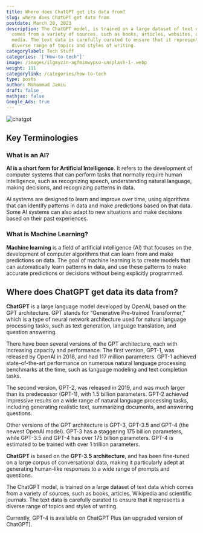 ```yaml
---
title: Where does ChatGPT get its data from?
slug: where does ChatGPT get data from
postdate: March 28, 2023
description: The ChatGPT model, is trained on a large dataset of text data which
  comes from a variety of sources, such as books, articles, websites, and social
  media. The text data is carefully curated to ensure that it represents a
  diverse range of topics and styles of writing.
categorylabel: Tech Stuff
categories: '["How-to-tech"]'
image: /images/ilgmyzin-agfmimwypso-unsplash-1-.webp
weight: 111
categorylink: /categories/how-to-tech
type: posts
author: Mohammad Jamiu
draft: false
mathjax: false
Google_Ads: true
---
```


![chatgpt](/images/ilgmyzin-agfmimwypso-unsplash-1-.webp "chatgpt")

## Key Terminologies

### What is an AI?

**AI is a short form for Artificial Intelligence**. It refers to the development of computer systems that can perform tasks that normally require human intelligence, such as recognizing speech, understanding natural language, making decisions, and recognizing patterns in data.

AI systems are designed to learn and improve over time, using algorithms that can identify patterns in data and make predictions based on that data. Some AI systems can also adapt to new situations and make decisions based on their past experiences.

### What is Machine Learning?

**Machine learning** is a field of artificial intelligence (AI) that focuses on the development of computer algorithms that can learn from and make predictions on data. The goal of machine learning is to create models that can automatically learn patterns in data, and use these patterns to make accurate predictions or decisions without being explicitly programmed.

## Where does ChatGPT get data its data from?

**ChatGPT** is a large language model developed by OpenAI, based on the GPT architecture. GPT stands for “Generative Pre-trained Transformer,” which is a type of neural network architecture used for natural language processing tasks, such as text generation, language translation, and question answering.

There have been several versions of the GPT architecture, each with increasing capacity and performance. The first version, GPT-1, was released by OpenAI in 2018, and had 117 million parameters. GPT-1 achieved state-of-the-art performance on numerous natural language processing benchmarks at the time, such as language modeling and text completion tasks.

The second version, GPT-2, was released in 2019, and was much larger than its predecessor (GPT-1), with 1.5 billion parameters. GPT-2 achieved impressive results on a wide range of natural language processing tasks, including generating realistic text, summarizing documents, and answering questions.

Other versions of the GPT architecture is GPT-3, GPT-3.5 and GPT-4 (the newest OpenAI model). GPT-3 has a staggering 175 billion parameters, while GPT-3.5 and GPT-4 has over 175 billion parameters. GPT-4 is estimated to be trained with over 1 trillion parameters.

**ChatGPT** is based on the **GPT-3.5 architecture**, and has been fine-tuned on a large corpus of conversational data, making it particularly adept at generating human-like responses to a wide range of prompts and questions.

The ChatGPT model, is trained on a large dataset of text data which comes from a variety of sources, such as books, articles, Wikipedia and scientific journals. The text data is carefully curated to ensure that it represents a diverse range of topics and styles of writing.

Currently, GPT-4 is available on ChatGPT Plus (an upgraded version of ChatGPT).
